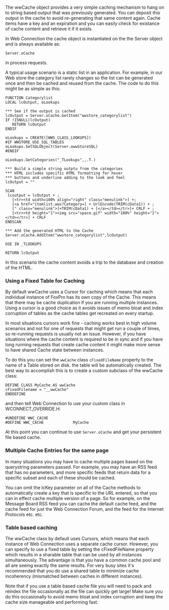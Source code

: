 ﻿The wwCache object provides a very simple caching mechanism to hang on to string based output that was previously generated. You can deposit this output in the cache to avoid re-generating that same content again. Cache items have a key and an expiration and you can easily check for existance of cache content and retrieve it if it exists.In Web Connection the cache object is instantiated on the the Server object and is always available as:```foxproServer.oCache```in process requests.A typical usage scenario is a static list in an application. For example, in our Web store the category list rarely changes so the list can be generated once and then be cached and reused from the cache. The code to do this might be as simple as this:```foxproFUNCTION CategorylistLOCAL lcOutput, oLookups*** See if the output is cachedlcOutput = Server.oCache.GetItem("wwstore_categorylist")IF !ISNULL(lcOutput)   RETURN lcOutputENDIFoLookups = CREATE([WWS_CLASS_LOOKUPS])#IF WWSTORE_USE_SQL_TABLESoLookups.SetSQLObject(Server.owwStoreSQL)#ENDIFoLookups.GetCategories("_TLookups",,.T.)*** Build a simple string outptu from the categories*** HTML includes specific HTML formatting for hover*** buttons and underline adding to the look and feellcOutput = ""SCAN lcoutput = lcOutput + ;   [<tr><td width=100% align="right" class="menulink">] +;   [<a href="itemlist.wws?Category=] + UrlEncode(TRIM(cData1)) + ;   [" class="menulink">]+TRIM(cData1) + [</a></td></tr>]+ CRLF + ;   [<tr><td height="1"><img src="space.gif" width="100%" height="1"></td></tr>] + CRLFENDSCAN*** Add the generated HTML to the CacheServer.oCache.AddItem("wwstore_categorylist",lcOutput)USE IN _TLOOKUPSRETURN lcOutput```In this scenario the cache content avoids a trip to the database and creation of the HTML.### Using a Fixed Table for CachingBy default wwCache uses a Cursor for caching which means that each individual instance of FoxPro has its own copy of the Cache. This means that there may be cache duplication if you are running multiple instances. Using a cursor is a good choice as it avoids issues of memo bloat and index corruption of tables as the cache tables get recreated on every startup.In most situations cursors work fine - caching works best in high volume scenarios and not for one of requests that might get run a couple of times, so re-running requests is usually not an issue. However, if you have situations where the cache content is required to be in sync and if you have long running requests that create cache content it might make more sense to have shared Cache state between instances.To do this you can set the `wwCache` class `cFixedFileName` property to the name of a Table stored on disk. the table will be automatically created. The best way to accomplish this is to create a custom subclass of the wwCache class:```foxproDEFINE CLASS MyCache AS wwCachecFixedFilename = "__wwCache"ENDDEFINE```and then tell Web Connection to use your custom class in WCONNECT_OVERRIDE.H:```foxpro#UNDEFINE WWC_CACHE #DEFINE WWC_CACHE             MyCache```At this point you can continue to use `Server.oCache` and get your persistent file based cache. ### Multiple Cache Entries for the same pageIn many situations you may have to cache multiple pages based on the querystring parameters passed. For example, you may have an RSS feed that has no parameters, and more specific feeds that return data for a specific subset and each of these should be cached.You can omit the lcKey parameter on all of the Cache methods to automatically create a key that is specific to the URL entered, so that you can in effect cache multiple version of a page. So for example, on the Message Board RSS feed you can cache the default cache feed, and the cache feed for just the Web Connection Forum, and the feed for the Internet Protocols etc. etc.### Table based cachingThe wwCache class by default uses Cursors, which means that each instance of Web Connection uses a separate cache cursor. However, you can specify to use a fixed table by setting the cFixedFileName property which results in a sharable table that can be used by all instances simultaneously. The advantage is that you have a common cache pool and all are seeing exactly the same results. For very busy sites it's recommended that you do use a shared table to minimize cache incoherency (mismatched between caches in different instances).Note that if you use a table based cache file you will need to pack and reindex the file occasionally as the file can quickly get large! Make sure you do this occasionally to avoid memo bloat and index corruption and keep the cache size manageable and performing fast.